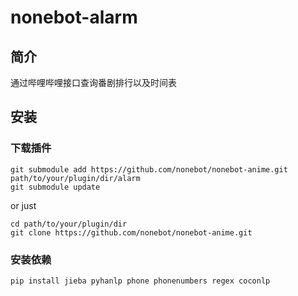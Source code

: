 <!--
 * @Author         : yanyongyu
 * @Date           : 2020-04-14 21:24:19
 * @LastEditors    : yanyongyu
 * @LastEditTime   : 2020-04-14 22:26:16
 * @Description    : None
 * @GitHub         : https://github.com/yanyongyu
 -->

# nonebot-alarm

## 简介

通过哔哩哔哩接口查询番剧排行以及时间表

## 安装

### 下载插件

```shell
git submodule add https://github.com/nonebot/nonebot-anime.git path/to/your/plugin/dir/alarm
git submodule update
```

or just

```shell
cd path/to/your/plugin/dir
git clone https://github.com/nonebot/nonebot-anime.git
```

### 安装依赖

```shell
pip install jieba pyhanlp phone phonenumbers regex coconlp
```
